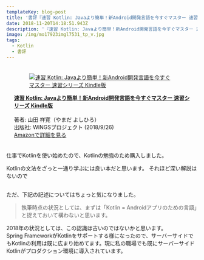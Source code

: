 ```yaml
---
templateKey: blog-post
title: '書評『速習 Kotlin: Javaより簡単！新Android開発言語を今すぐマスター 速習シリーズ』'
date: 2018-11-20T14:18:51.943Z
description: '『速習 Kotlin: Javaより簡単！新Android開発言語を今すぐマスター 速習シリーズ』の書評です。'
image: /img/mo17923imgl7531_tp_v.jpg
tags:
  - Kotlin
  - 書評
---
```

  <div class="columns" style="margin:20px">
    <div class="column is-8">
      <div class="box">
        <article class="media">
          <div class="media-left">
            <a href="https://www.amazon.co.jp/exec/obidos/asin/B07HQMNLCV/kmtblog-22/">
              <figure class="image">
                <img src="https://images-fe.ssl-images-amazon.com/images/I/51opWCuz3YL._SL160_.jpg" alt="速習 Kotlin: Javaより簡単！新Android開発言語を今すぐマスター 速習シリーズ Kindle版" />
              </figure>
            </a>
          </div>
          <div class="media-content">
            <div class="content">
              <p>
                <a href="https://www.amazon.co.jp/exec/obidos/asin/B07HQMNLCV/kmtblog-22/" class="is-size-5"><strong>速習 Kotlin: Javaより簡単！新Android開発言語を今すぐマスター 速習シリーズ Kindle版</strong></a><br /><br />
                著者: 山田 祥寛（やまだ よしひろ）<br />
                出版社: WINGSプロジェクト (2018/9/26)<br />
                <a href="https://www.amazon.co.jp/exec/obidos/asin/B07HQMNLCV/kmtblog-22/">Amazonで詳細を見る</a>
              </p>
            </div>
          </div>
        </article>
      </div>
    </div>
  </div >

仕事でKotlinを使い始めたので、Kotlinの勉強のため購入しました。  


Kotlinの文法をざっと一通り学ぶには良い本だと思います。
それほど深い解説はないので


## 

ただ、下記の記述についてはちょっと気になりました。  

> 執筆時点の状況としては、まずは「Kotlin = Androidアプリのための言語」と捉えておいて構わないと思います。

2018年の状況としては、この認識は古いのではないかと思います。  
Spring FrameworkがKotlinをサポートする様になったので、サーバーサイドでもKotlinの利用は既に広まり始めてます。現に私の職場でも既にサーバーサイドKotlinがプロダクション環境に導入されています。


